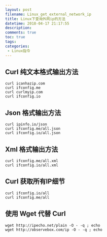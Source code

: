 ```yaml
---
layout: post
filename: Linux_get_external_network_ip
title: Linux下查询外网ip的方法
datetime: 2018-04-17 21:17:55
description: 
comments: true
toc: true
tags:
categories:
 - Linux指令
---
```


## Curl 纯文本格式输出方法
``` shell
curl icanhazip.com
curl ifconfig.me
curl curlmyip.com
curl ifconfig.io
```

## Json 格式输出方法
``` shell
curl ipinfo.io/json
curl ifconfig.me/all.json
curl ifconfig.io/all.json
```

## Xml 格式输出方法

``` shell
curl ifconfig.me/all.xml
curl ifconfig.io/all.xml
```
## Curl 获取所有IP细节
``` shell
curl ifconfig.io/all
curl ifconfig.me/all
```


## 使用 Wget 代替 Curl
``` shell
wget http://ipecho.net/plain -O - -q ; echo
wget http://observebox.com/ip -O - -q ; echo
```






